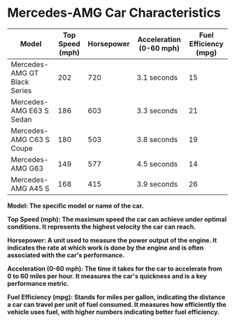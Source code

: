 # Mercedes-AMG Car Characteristics

| Model                          | Top Speed (mph) | Horsepower | Acceleration (0-60 mph) | Fuel Efficiency (mpg) |
|--------------------------------|-----------------|------------|-------------------------|-----------------------|
| Mercedes-AMG GT Black Series   | 202             | 720        | 3.1 seconds             | 15                    |
| Mercedes-AMG E63 S Sedan       | 186             | 603        | 3.3 seconds             | 21                    |
| Mercedes-AMG C63 S Coupe       | 180             | 503        | 3.8 seconds             | 19                    |
| Mercedes-AMG G63               | 149             | 577        | 4.5 seconds             | 14                    |
| Mercedes-AMG A45 S             | 168             | 415        | 3.9 seconds             | 26                    |

**Model: The specific model or name of the car.**

**Top Speed (mph): The maximum speed the car can achieve under optimal conditions. It represents the highest velocity the car can reach.**

**Horsepower: A unit used to measure the power output of the engine. It indicates the rate at which work is done by the engine and is often associated with the car's performance.**

**Acceleration (0-60 mph): The time it takes for the car to accelerate from 0 to 60 miles per hour. It measures the car's quickness and is a key performance metric.**

**Fuel Efficiency (mpg): Stands for miles per gallon, indicating the distance a car can travel per unit of fuel consumed. It measures how efficiently the vehicle uses fuel, with higher numbers indicating better fuel efficiency.**